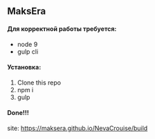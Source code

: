 ## MaksEra

#### Для корректной работы требуется:

* node 9
* gulp cli

#### Установка: 

1. Clone this repo
2. npm i
3. gulp

#### Done!!!

site: https://maksera.github.io/NevaCrouise/build
